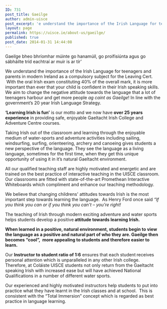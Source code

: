 ```yaml
---
ID: 731
post_title: Gaeilge
author: admin-uisce
post_excerpt: 'e understand the importance of the Irish Language for teenagers and parents in modern Ireland; as a compulsory subject for the Leaving Cert. with the oral Irish exam constituting 40% it is more important than ever that your child is confident in their Irish speaking skills. We aim to change the negative attitude towards the language that a lot of teenagers harbour and get more people ag caint as Gaeilge! In line with the government’s 20 year Irish Language Strategy.'
layout: page
permalink: https://uisce.ie/about-us/gaeilge/
published: true
post_date: 2014-01-31 14:44:08
---
```

Gaeilge bheo bhríomhar múinte go hanamúil, go proifisiúnta agus go sábháilte tríd eachtraí ar muir is ar tír’

We understand the importance of the Irish Language for teenagers and parents in modern Ireland as a compulsory subject for the Leaving Cert.  With the oral Irish exam constituting 40% of the overall mark, it is more important than ever that your child is confident in their Irish speaking skills. We aim to change the negative attitude towards the language that a lot of teenagers harbour and get more people <em>ag caint as Gaeilge</em>! In line with the government’s 20 year Irish Language Strategy.

<strong>‘Learning Irish is fun’</strong> is our motto and we now have <strong>over 25 years experience</strong> in providing safe, enjoyable Gaeltacht Irish College and Adventure Centre courses.

Taking Irish out of the classroom and learning through the enjoyable medium of water-sports and adventure activities including sailing, windsurfing, surfing, orienteering, archery and canoeing gives students a new perspective of the language. They see the language as a living language, sometimes for the first time, when they get this unique opportunity of using it in it’s natural Gaeltacht environment.

All our qualified teaching staff are highly motivated and energetic and are trained on the best practice of interactive teaching in the UISCE classroom. Our classrooms are fitted with state-of-the-art Promethean Interactive Whiteboards which compliment and enhance our teaching methodology.

We believe that changing childrens' attitudes towards Irish is the most important step towards learning the language.  As Henry Ford once said <i>“If you think you can or if you think you can't – you’re right!</i>

The teaching of Irish through modern exciting adventure and water sports helps students develop a positive<strong> attitude towards learning Irish.  </strong>

<strong>When learned in a positive, natural environment, students begin to view the language as a positive and natural part of who they are. Gaeilge then becomes “cool”,  more appealing to students and therefore easier to learn.</strong>

Our <strong>Instructor to student ratio of 1:6</strong> ensures that each student<b> </b>receives personal attention which is unparalleled in any other Irish college.  Therefore, at Coláiste UISCE students not only return from the Gaeltacht speaking Irish with increased ease but will have achieved National Qualifications in a number of different water sports.

Our experienced and highly motivated instructors help students to put into practice what they have learnt in the Irish classes and at school.  This is consistent with the “Total Immersion” concept which is regarded as best practice in language learning.